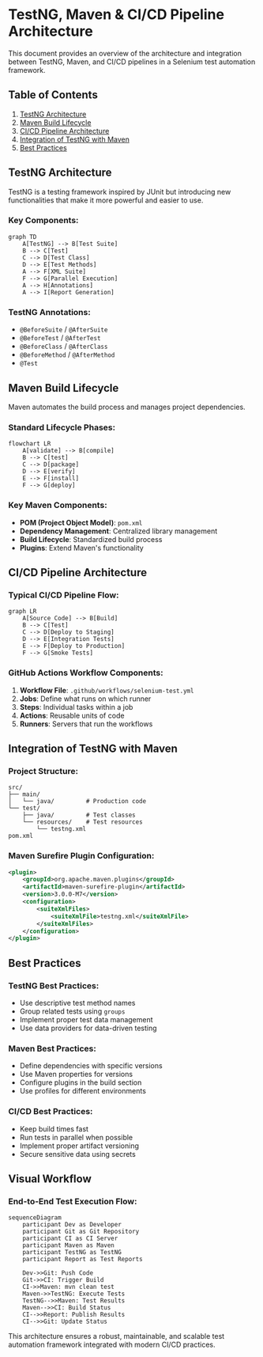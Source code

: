 # TestNG, Maven & CI/CD Pipeline Architecture

This document provides an overview of the architecture and integration between TestNG, Maven, and CI/CD pipelines in a Selenium test automation framework.

## Table of Contents
1. [TestNG Architecture](#testng-architecture)
2. [Maven Build Lifecycle](#maven-build-lifecycle)
3. [CI/CD Pipeline Architecture](#cicd-pipeline-architecture)
4. [Integration of TestNG with Maven](#integration-of-testng-with-maven)
5. [Best Practices](#best-practices)

## TestNG Architecture

TestNG is a testing framework inspired by JUnit but introducing new functionalities that make it more powerful and easier to use.

### Key Components:

```mermaid
graph TD
    A[TestNG] --> B[Test Suite]
    B --> C[Test]
    C --> D[Test Class]
    D --> E[Test Methods]
    A --> F[XML Suite]
    F --> G[Parallel Execution]
    A --> H[Annotations]
    A --> I[Report Generation]
```

### TestNG Annotations:
- `@BeforeSuite` / `@AfterSuite`
- `@BeforeTest` / `@AfterTest`
- `@BeforeClass` / `@AfterClass`
- `@BeforeMethod` / `@AfterMethod`
- `@Test`

## Maven Build Lifecycle

Maven automates the build process and manages project dependencies.

### Standard Lifecycle Phases:

```mermaid
flowchart LR
    A[validate] --> B[compile]
    B --> C[test]
    C --> D[package]
    D --> E[verify]
    E --> F[install]
    F --> G[deploy]
```

### Key Maven Components:
- **POM (Project Object Model)**: `pom.xml`
- **Dependency Management**: Centralized library management
- **Build Lifecycle**: Standardized build process
- **Plugins**: Extend Maven's functionality

## CI/CD Pipeline Architecture

### Typical CI/CD Pipeline Flow:

```mermaid
graph LR
    A[Source Code] --> B[Build]
    B --> C[Test]
    C --> D[Deploy to Staging]
    D --> E[Integration Tests]
    E --> F[Deploy to Production]
    F --> G[Smoke Tests]
```

### GitHub Actions Workflow Components:
1. **Workflow File**: `.github/workflows/selenium-test.yml`
2. **Jobs**: Define what runs on which runner
3. **Steps**: Individual tasks within a job
4. **Actions**: Reusable units of code
5. **Runners**: Servers that run the workflows

## Integration of TestNG with Maven

### Project Structure:
```
src/
├── main/
│   └── java/         # Production code
└── test/
    ├── java/         # Test classes
    └── resources/    # Test resources
        └── testng.xml
pom.xml
```

### Maven Surefire Plugin Configuration:
```xml
<plugin>
    <groupId>org.apache.maven.plugins</groupId>
    <artifactId>maven-surefire-plugin</artifactId>
    <version>3.0.0-M7</version>
    <configuration>
        <suiteXmlFiles>
            <suiteXmlFile>testng.xml</suiteXmlFile>
        </suiteXmlFiles>
    </configuration>
</plugin>
```

## Best Practices

### TestNG Best Practices:
- Use descriptive test method names
- Group related tests using `groups`
- Implement proper test data management
- Use data providers for data-driven testing

### Maven Best Practices:
- Define dependencies with specific versions
- Use Maven properties for versions
- Configure plugins in the build section
- Use profiles for different environments

### CI/CD Best Practices:
- Keep build times fast
- Run tests in parallel when possible
- Implement proper artifact versioning
- Secure sensitive data using secrets

## Visual Workflow

### End-to-End Test Execution Flow:

```mermaid
sequenceDiagram
    participant Dev as Developer
    participant Git as Git Repository
    participant CI as CI Server
    participant Maven as Maven
    participant TestNG as TestNG
    participant Report as Test Reports
    
    Dev->>Git: Push Code
    Git->>CI: Trigger Build
    CI->>Maven: mvn clean test
    Maven->>TestNG: Execute Tests
    TestNG-->>Maven: Test Results
    Maven-->>CI: Build Status
    CI-->>Report: Publish Results
    CI-->>Git: Update Status
```

This architecture ensures a robust, maintainable, and scalable test automation framework integrated with modern CI/CD practices.
